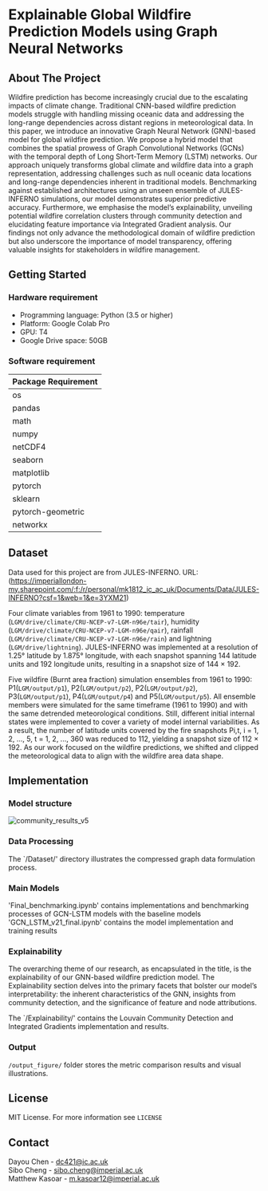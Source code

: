 # Explainable Global Wildfire Prediction Models using Graph Neural Networks

## About The Project


Wildfire prediction has become increasingly crucial due to the escalating impacts of climate change. Traditional CNN-based wildfire prediction models struggle with handling missing oceanic data and addressing the long-range dependencies across distant regions in meteorological data. In this paper, we introduce an innovative Graph Neural Network (GNN)-based model for global wildfire prediction. We propose a hybrid model that combines the spatial prowess of Graph Convolutional Networks (GCNs) with the temporal depth of Long Short-Term Memory (LSTM) networks. Our approach uniquely transforms global climate and wildfire data into a graph representation, addressing challenges such as null oceanic data locations and long-range dependencies inherent in traditional models. Benchmarking against established architectures using an unseen ensemble of JULES-INFERNO simulations, our model demonstrates superior predictive accuracy. Furthermore, we emphasise the model’s explainability, unveiling potential wildfire correlation clusters through community detection and elucidating feature importance via Integrated Gradient analysis. Our findings not only advance the methodological domain of wildfire prediction but also underscore the importance of model transparency, offering valuable insights for stakeholders in wildfire management.


## Getting Started

### Hardware requirement

*   Programming language: Python (3.5 or higher)
*   Platform: Google Colab Pro
*   GPU: T4
*   Google Drive space: 50GB

### Software requirement

| Package Requirement                        |
|--------------------------------------------|
| os                                         |
| pandas                                     |
| math                                       |
| numpy                                      |
| netCDF4                                    |
| seaborn                                    |
| matplotlib                                 |
| pytorch                                    |
| sklearn                                    |
| pytorch-geometric                          |
| networkx                                   |



## Dataset
Data used for this project are from JULES-INFERNO. URL:
(https://imperiallondon-my.sharepoint.com/:f:/r/personal/mk1812_ic_ac_uk/Documents/Data/JULES-INFERNO?csf=1&web=1&e=3YXM21)


Four climate variables from 1961 to 1990: 
temperature (``LGM/drive/climate/CRU-NCEP-v7-LGM-n96e/tair``), humidity (``LGM/drive/climate/CRU-NCEP-v7-LGM-n96e/qair``), rainfall (``LGM/drive/climate/CRU-NCEP-v7-LGM-n96e/rain``) and lightning (``LGM/drive/lightning``).  JULES-INFERNO was implemented at a resolution of 1.25° latitude by 1.875° longitude, with each snapshot spanning 144 latitude units and 192 longitude units, resulting in a snapshot size of 144 × 192.


Five wildfire (Burnt area fraction) simulation ensembles from 1961 to 1990: P1(``LGM/output/p1``), P2(``LGM/output/p2``), P2(``LGM/output/p2``), P3(``LGM/output/p1``), P4(``LGM/output/p4``) and P5(``LGM/output/p5``). All ensemble members were simulated for the same timeframe (1961 to 1990) and with the same detrended meteorological conditions. Still, different initial internal states were implemented to cover a variety of model internal variabilities. As a result, the number of latitude units covered by the fire snapshots Pi,t, i = 1, 2, ..., 5, t = 1, 2, ..., 360 was reduced to 112, yielding a snapshot size of 112 × 192. As our work focused on the wildfire predictions, we shifted and clipped the meteorological data to align with the wildfire area data shape.


## Implementation
### Model structure
![community_results_v5](https://github.com/DL-WG/gcn-lstm-wildfire/assets/71702130/84f6ebb2-2eea-4e7c-9d30-261dced3b3bf)


### Data Processing

The `/Dataset/' directory illustrates the compressed graph data formulation process.


### Main Models

'Final_benchmarking.ipynb' contains implementations and benchmarking processes of GCN-LSTM models with the baseline models
'GCN_LSTM_v21_final.ipynb' contains the model implementation and training results

### Explainability

The overarching theme of our research, as encapsulated in the title, is the explainability of our GNN-based wildfire prediction model. The Explainability section delves into the primary facets that bolster our model’s interpretability: the inherent characteristics of the GNN, insights from community detection, and the significance of feature and node attributions.

The `/Explainability/' contains the Louvain Community Detection and Integrated Gradients implementation and results.

### Output

`/output_figure/` folder stores the metric comparison results and visual illustrations.


## License

MIT License. For more information see `LICENSE`


## Contact

Dayou Chen - dc421@ic.ac.uk<br>
Sibo Cheng - sibo.cheng@imperial.ac.uk<br>
Matthew Kasoar - m.kasoar12@imperial.ac.uk<br>

